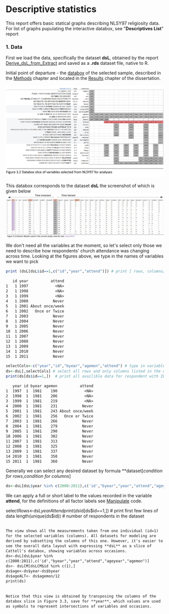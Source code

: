 Descriptive statistics
=================================================
This report offers basic statical graphs describing  NLSY97 religiosity data. For list of graphs pupulating the interactive databox, see "**Descriptives List**" report


<!--  Set the working directory to the repository's base directory; this assumes the report is nested inside of only one directory.-->




<!-- Set the report-wide options, and point to the external code file. -->









### 1. Data
First we load the data, specifically the dataset **dsL**, obtained by the report [Derive_dsL_from_Extract](https://github.com/andkov/Longitudinal_Models_of_Religiosity_NLSY97/blob/master/Data/Derive_dsL_from_Extract.md) and saved as a **.rds** dataset file, native to R.






Initial point of departure - the [databox](http://statcanvas.net/thesis/databox/) of the selected sample, described in the [Methods](http://statcanvas.net/thesis/III_Methods) chapter and located in the [Results](http://statcanvas.net/thesis/IV_Results) chapter of the dissertation.

<img link src="./figure_rmd/3_Methods_Figure_3_2.png" alt="Databox slice" style="width:900px;"/>

This databox corresponds to the dataset **dsL** the screenshot of which is given below
<img link src="./figure_rmd/3_Methods_Figure_3_3.png" alt="View of dsL" style="width:900px;"/>  

We don't need all the variables at the moment, so let's select only those we need to describe how respondents' church attendance was changing across time. Looking at the figures above, we type in the names of variables we want to pick

```r
print (dsL[dsL$id==1,c("id","year","attend")]) # print [ rows, columns/variables]
```

```
   id year          attend
1   1 1997            <NA>
2   1 1998            <NA>
3   1 1999            <NA>
4   1 2000           Never
5   1 2001 About once/week
6   1 2002   Once or Twice
7   1 2003           Never
8   1 2004           Never
9   1 2005           Never
10  1 2006           Never
11  1 2007           Never
12  1 2008           Never
13  1 2009           Never
14  1 2010           Never
15  1 2011           Never
```

```r
selectCols<-c("year","id","byear","agemon","attend") # type in variable name
ds<-dsL[,selectCols] # select all rows and only columns listed in the object selectCols
print(ds[ds$id==1,])  # print all availible data for respondent with ID number of 1
```

```
   year id byear agemon          attend
1  1997  1  1981    190            <NA>
2  1998  1  1981    206            <NA>
3  1999  1  1981    219            <NA>
4  2000  1  1981    231           Never
5  2001  1  1981    243 About once/week
6  2002  1  1981    256   Once or Twice
7  2003  1  1981    266           Never
8  2004  1  1981    279           Never
9  2005  1  1981    290           Never
10 2006  1  1981    302           Never
11 2007  1  1981    313           Never
12 2008  1  1981    325           Never
13 2009  1  1981    337           Never
14 2010  1  1981    350           Never
15 2011  1  1981    360           Never
```

Generally we can select any desired dataset by formula **dataset[_condition for rows_,_condition for columns_]

```r
ds<-dsL[dsL$year %in% c(2000:2011),c('id',"byear","year","attend","ageyear","agemon")]
```

We can apply a full or short label to the values recorded in the variable **attend**, for the definitions of all factor labels see [Manipulate](https://github.com/andkov/Longitudinal_Models_of_Religiosity_NLSY97/blob/master/Manipulation/LabelingFactorLevels.R) code.

selectRows<-dsL$year %in% c(2000:2011)
Attend
print(ds$id[ds$id==1,])  # print first few lines of data
length(unique(ds$id)) # number of respondents in the dataset
```

The view shows all the measurements taken from one individual (id=1) for the selected variables (columns). All datasets for modeling are derived by subsetting the columns of this one. However, it's easier to see the overall data layout with expressing **dsL** as a slice of Cattell's databox, showing variables across occasions.
ds<-dsL[dsL$year %in% c(2000:2011),c('id',"byear","year","attend","ageyear","agemon")]
ds<- dsLCM[dsLCM$id %in% c(1),]
ds$age<-ds$year-ds$byear
ds$ageALT<- ds$agemon/12
print(ds)


Notice that this view is obtained by transposing the columns of the databox slice in Figure 3.3, save for **year**, which values are used as symbols to represent intersections of variables and occasions.


